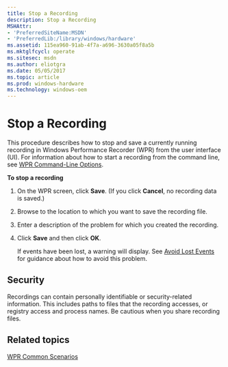 ```yaml
---
title: Stop a Recording
description: Stop a Recording
MSHAttr:
- 'PreferredSiteName:MSDN'
- 'PreferredLib:/library/windows/hardware'
ms.assetid: 115ea960-91ab-4f7a-a696-3630a05f8a5b
ms.mktglfcycl: operate
ms.sitesec: msdn
ms.author: eliotgra
ms.date: 05/05/2017
ms.topic: article
ms.prod: windows-hardware
ms.technology: windows-oem
---
```


# Stop a Recording


This procedure describes how to stop and save a currently running recording in Windows Performance Recorder (WPR) from the user interface (UI). For information about how to start a recording from the command line, see [WPR Command-Line Options](wpr-command-line-options.md).

**To stop a recording**

1.  On the WPR screen, click **Save**. (If you click **Cancel**, no recording data is saved.)

2.  Browse to the location to which you want to save the recording file.

3.  Enter a description of the problem for which you created the recording.

4.  Click **Save** and then click **OK**.

    If events have been lost, a warning will display. See [Avoid Lost Events](avoid-lost-events.md) for guidance about how to avoid this problem.

## Security


Recordings can contain personally identifiable or security-related information. This includes paths to files that the recording accesses, or registry access and process names. Be cautious when you share recording files.

## Related topics


[WPR Common Scenarios](windows-performance-recorder-common-scenarios.md)

 

 







